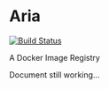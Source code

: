 # Aria

[![Build Status](https://travis-ci.org/pivstone/aria.svg?branch=master)](https://travis-ci.org/pivstone/aria)

A Docker Image Registry

Document still working...
